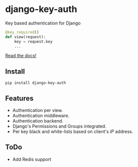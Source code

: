 # django-key-auth

Key based authentication for Django

```python
@key_required()
def view(request):
    key = request.key
    ...
```

[Read the docs!](docs/index.md)


## Install

    pip install django-key-auth


## Features

- Authentication per view.
- Authentication middleware.
- Authentication backend.
- Django's Permissions and Groups integrated.
- Per key black and white-lists based on client's _IP_ address.


## ToDo

- Add Redis support
